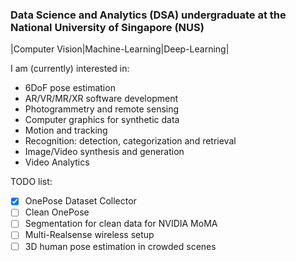 ### Data Science and Analytics (DSA) undergraduate at the National University of Singapore (NUS)
|Computer Vision|Machine-Learning|Deep-Learning|

I am (currently) interested in:
- 6DoF pose estimation
- AR/VR/MR/XR software development
- Photogrammetry and remote sensing
- Computer graphics for synthetic data
- Motion and tracking
- Recognition: detection, categorization and retrieval
- Image/Video synthesis and generation
- Video Analytics

TODO list:
- [x] OnePose Dataset Collector
- [ ] Clean OnePose
- [ ] Segmentation for clean data for NVIDIA MoMA
- [ ] Multi-Realsense wireless setup
- [ ] 3D human pose estimation in crowded scenes
